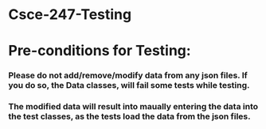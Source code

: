# Csce-247-Testing
# Pre-conditions for Testing:
### Please do not add/remove/modify data from any json files. If you do so, the Data classes, will fail some tests while testing.
### The modified data will result into maually entering the data into the test classes, as the tests load the data from the json files.
